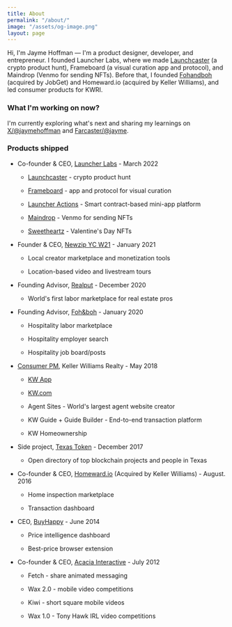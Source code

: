 ```yaml
---
title: About
permalink: "/about/"
image: "/assets/og-image.png"
layout: page
---
```


Hi, I'm Jayme Hoffman — I'm a product designer, developer, and entrepreneur. I founded Launcher Labs, where we made [Launchcaster](https://www.launchcaster.xyz/) (a crypto product hunt), Frameboard (a visual curation app and protocol), and Maindrop (Venmo for sending NFTs). Before that, I founded [Fohandboh](https://fohandboh.com/) (acquired by JobGet) and Homeward.io (acquired by Keller Williams), and led consumer products for KWRI.

### What I'm working on now?

I'm currently exploring what's next and sharing my learnings on [X/@jaymehoffman](https://x.com/jaymehoffman) and [Farcaster/@jayme](https://warpcast.com/jayme/).

### Products shipped

* Co-founder & CEO, [Launcher Labs](https://www.launcher.xyz/) - March 2022

  * [Launchcaster](https://www.launchcaster.xyz/) - crypto product hunt

  * [Frameboard](https://www.frameboard.com/) - app and protocol for visual curation

  * [Launcher Actions](https://www.launcher.xyz/create) - Smart contract-based mini-app platform

  * [Maindrop](https://www.maindrop.xyz/) - Venmo for sending NFTs

  * [Sweetheartz](https://www.sweetheartz.xyz/) - Valentine's Day NFTs


* Founder & CEO, [Newzip YC W21](http://newzip.com/) - January 2021

  * Local creator marketplace and monetization tools

  * Location-based video and livestream tours


* Founding Advisor, [Realput](https://www.realput.com/) - December 2020

  * World's first labor marketplace for real estate pros


* Founding Advisor, [Foh&boh](http://fohandboh.com/) - January 2020

  * Hospitality labor marketplace

  * Hospitality employer search

  * Hospitality job board/posts


* [Consumer PM](https://www.linkedin.com/posts/jaymehoffman_make-impact-in-real-estate-check-i-activity-6641050799554256896-f4II), Keller Williams Realty - May 2018

  * [KW App](https://apps.apple.com/us/app/kw-buy-sell-real-estate/id652512924)

  * [KW.com](https://kw.com/)

  * Agent Sites - World's largest agent website creator

  * KW Guide \+ Guide Builder - End-to-end transaction platform

  * KW Homeownership

* Side project, [Texas Token](https://web.archive.org/web/20171223074521/http://texastoken.com/) - December 2017

  * Open directory of top blockchain projects and people in Texas

* Co-founder & CEO, [Homeward.io](https://homeward.io/) (Acquired by Keller Williams) - August. 2016

  * Home inspection marketplace

  * Transaction dashboard

* CEO, [BuyHappy](https://angel.co/buyhappy) - June 2014

  * Price intelligence dashboard

  * Best-price browser extension

* Co-founder & CEO, [Acacia Interactive](https://angel.co/acacia) - July 2012

  * Fetch - share animated messaging

  * Wax 2.0 - mobile video competitions

  * Kiwi - short square mobile videos

  * Wax 1.0 - Tony Hawk IRL video competitions